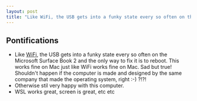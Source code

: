```yaml
---
layout: post
title: "Like WiFi, the USB gets into a funky state every so often on the Microsoft Surface Book 2 and the only way to fix it is to reboot"
---
```


## Pontifications

* Like [WiFi](http://rolandtanglao.com/2018/04/12/p1-had-to-reboot-to-get-wifi-working-on-surface-book2/), the USB gets into a funky state every so often on the Microsoft Surface Book 2 and the only way to fix it is to reboot. This works fine on Mac just like WiFi works fine on Mac. Sad but true! Shouldn't happen if the computer is made and designed by the same company that made the operating system, right :-) ?!?!
* Otherwise stil very happy with this computer.
* WSL works great, screen is great, etc etc




